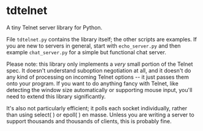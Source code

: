 # tdtelnet

A tiny Telnet server library for Python.

File `tdtelnet.py` contains the library itself; the other scripts are examples. If you are
new to servers in general, start with `echo_server.py` and then example `chat_server.py` for
a simple but functional chat server.

Please note: this library only implements a *very* small portion of the Telnet spec. It
doesn't understand suboption negotiation at all, and it doesn't do any kind of processing
on incoming Telnet options -- it just passes them onto your program. If you want to do anything
fancy with Telnet, like detecting the window size automatically or supporting mouse input,
you'll need to extend this library significantly.

It's also not particularly efficient; it polls each socket individually, rather than using 
select( ) or epoll( ) en masse. Unless you are writing a server to support thousands and
thousands of clients, this is probably fine.
